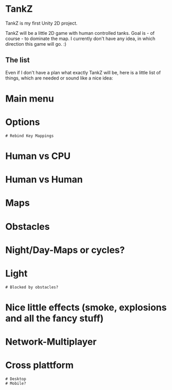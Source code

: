 # TankZ

TankZ is my first Unity 2D project. 

TankZ will be a little 2D game with human controlled tanks. Goal is - of course - to dominate the map. I currently don't have any idea, in which direction this game will go. :) 

## The list

Even if I don't have a plan what exactly TankZ will be, here is a little list of things, which are needed or sound like a nice idea:

# Main menu
# Options
	# Rebind Key Mappings
# Human vs CPU
# Human vs Human
# Maps
# Obstacles
# Night/Day-Maps or cycles?
# Light
	# Blocked by obstacles?
# Nice little effects (smoke, explosions and all the fancy stuff)
# Network-Multiplayer
# Cross plattform
	# Desktop 
	# Mobile? 